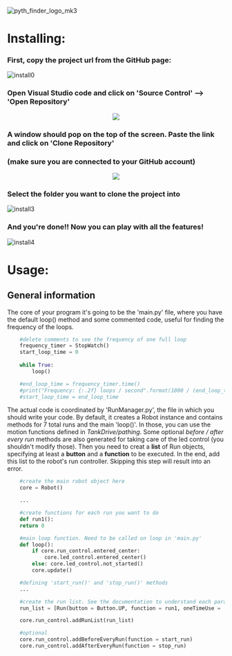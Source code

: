 ![pyth_finder_logo_mk3](https://github.com/omegacoreFLL/PythFinder/assets/159171107/1dc439b2-0ac0-40f8-95fd-4883b0507603)

# **Installing:**
### First, copy the project url from the GitHub page:

![install0](https://github.com/omegacoreFLL/PythFinder/assets/159171107/f92ec725-ea0a-466c-a23b-bc8e0067dc9e)

### Open Visual Studio code and click on 'Source Control' --> 'Open Repository'

<p align="center">
    <img src="https://github.com/omegacoreFLL/PythFinder/assets/159171107/aa8d7de3-aee8-41cc-98a4-44bf99402044">
</p>

### A window should pop on the top of the screen. Paste the link and click on 'Clone Repository' <br>
### (make sure you are connected to your GitHub account)

<p align="center">
    <img src="https://github.com/omegacoreFLL/PythFinder/assets/159171107/359b197b-92bc-4c27-92ab-64ebb9026b25">
</p>


###  Select the folder you want to clone the project into

![install3](https://github.com/omegacoreFLL/PythFinder/assets/159171107/93a69fb0-421e-403e-a411-1421279aa07e)

### And you're done!! Now you can play with all the features!

![install4](https://github.com/omegacoreFLL/PythFinder/assets/159171107/2b99c894-ec84-4809-8e59-796e1ce52da7)

# **Usage:**

## General information
The core of your program it's going to be the 'main.py' file, where you have the default loop() method and some commented code, useful for finding the frequency of the loops.
```python
    #delete comments to see the frequency of one full loop
    frequency_timer = StopWatch()
    start_loop_time = 0
    
    while True:
        loop() 

    #end_loop_time = frequency_timer.time()
    #print("Frequency: {:.2f} loops / second".format(1000 / (end_loop_time - start_loop_time)))
    #start_loop_time = end_loop_time
```

The actual code is coordinated by 'RunManager.py', the file in which you should write your code.
By default, it creates a Robot instance and contains methods for 7 total runs and the main 'loop()'. 
In those, you can use the motion functions defined in *TankDrive/pathing*.
Some optional *before / after every run* methods are also generated for taking care of the led control (you shouldn't modify those).
Then you need to creat a **list** of Run objects, specifying at least a **button** and a **function** to be executed.
In the end, add this list to the robot's run controller. Skipping this step will result into an error.
```python
    #create the main robot object here
    core = Robot()

    ...

    #create functions for each run you want to do
    def run1():
    return 0

    #main loop function. Need to be called on loop in 'main.py'
    def loop():
        if core.run_control.entered_center:
            core.led_control.entered_center()
        else: core.led_control.not_started()
        core.update()

    #defining 'start_run()' and 'stop_run()' methods 
    ...

    #create the run list. See the documentation to understand each parameter
    run_list = [Run(button = Button.UP, function = run1, oneTimeUse =  False, with_center = False)]

    core.run_control.addRunList(run_list)

    #optional
    core.run_control.addBeforeEveryRun(function = start_run)
    core.run_control.addAfterEveryRun(function = stop_run)
```

